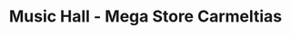 ---
title: "Music Hall - Mega Store Carmeltias"
url: /asuncion/music-hall-mega-store-carmeltias/
shop: instrumento musical
---
